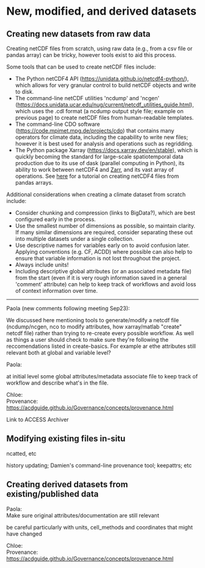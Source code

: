 # New, modified, and derived datasets

## Creating new datasets from raw data

Creating netCDF files from scratch, using raw data (e.g., from a csv file or pandas array) can be tricky, however tools exist to aid this process.

Some tools that can be used to create netCDF files include:
- The Python netCDF4 API (https://unidata.github.io/netcdf4-python/), which allows for very granular control to build netCDF objects and write to disk.
- The command-line netCDF utilities 'ncdump' and 'ncgen' (https://docs.unidata.ucar.edu/nug/current/netcdf_utilities_guide.html), which uses the .cdl format (a ncdump output style file; example on previous page) to create netCDF files from human-readable templates.
- The command-line CDO software (https://code.mpimet.mpg.de/projects/cdo) that contains many operators for climate data, including the capability to write new files; however it is best used for analysis and operations such as regridding.
- The Python package Xarray (https://docs.xarray.dev/en/stable), which is quickly becoming the standard for large-scale  spatiotemporal data production due to its use of dask (parallel computing in Python), its ability to work between netCDF4 and [Zarr](https://zarr.readthedocs.io/en/stable/), and its vast array of operations. See [here](https://towardsdatascience.com/how-to-create-xarray-datasets-cf1859c95921) for a tutorial on creating netCDF4 files from pandas arrays.

Additional considerations when creating a climate dataset from scratch include:
- Consider chunking and compression (links to BigData?), which are best configured early in the process.
- Use the smallest number of dimensions as possible, so maintain clarity. If many similar dimensions are required, consider separating these out into multiple datasets under a single collection.
- Use descriptive names for variables early on to avoid confusion later. Applying conventions (e.g. CF, ACDD) where possible can also help to ensure that variable information is not lost throughout the project.
- Always include units!
- Including descriptive global attributes (or an associated metadata file) from the start (even if it is very rough information saved in a general 'comment' attribute) can help to keep track of workflows and avoid loss of context information over time.

----------

Paola (new comments following meeting Sep23):

We discussed here mentioning tools to generate/modify a netcdf file (ncdump/ncgen, nco to modify attributes, how xarray/matlab "create" netcdf file)
rather than trying to re-create every possible workflow.
As well as things a user should check to make sure they're following the reccomendations listed in create-basics. For example ar ethe attributes still relevant both at global and variable level?


Paola:  



at initial level some global attributes/metadata associate file to keep track of workflow and describe what's in the file.

Chloe:  
Provenance: https://acdguide.github.io/Governance/concepts/provenance.html

Link to ACCESS Archiver

## Modifying existing files in-situ
ncatted, etc

history updating; Damien's command-line provenance tool; keepattrs; etc

## Creating derived datasets from existing/published data

Paola:  
Make sure original attributes/documentation are still relevant

be careful particularly with units, cell_methods and coordinates that might have changed

Chloe:  
Provenance: https://acdguide.github.io/Governance/concepts/provenance.html
